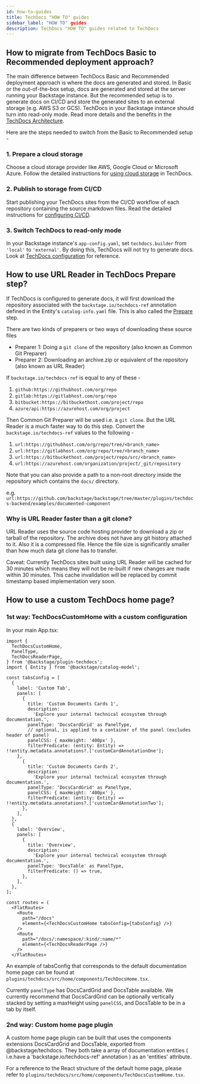 ```yaml
---
id: how-to-guides
title: TechDocs "HOW TO" guides
sidebar_label: "HOW TO" guides
description: TechDocs "HOW TO" guides related to TechDocs
---
```


## How to migrate from TechDocs Basic to Recommended deployment approach?

The main difference between TechDocs Basic and Recommended deployment approach
is where the docs are generated and stored. In Basic or the out-of-the-box
setup, docs are generated and stored at the server running your Backstage
instance. But the recommended setup is to generate docs on CI/CD and store the
generated sites to an external storage (e.g. AWS S3 or GCS). TechDocs in your
Backstage instance should turn into read-only mode. Read more details and the
benefits in the [TechDocs Architecture](architecture.md).

Here are the steps needed to switch from the Basic to Recommended setup -

### 1. Prepare a cloud storage

Choose a cloud storage provider like AWS, Google Cloud or Microsoft Azure.
Follow the detailed instructions for
[using cloud storage](using-cloud-storage.md) in TechDocs.

### 2. Publish to storage from CI/CD

Start publishing your TechDocs sites from the CI/CD workflow of each repository
containing the source markdown files. Read the detailed instructions for
[configuring CI/CD](configuring-ci-cd.md).

### 3. Switch TechDocs to read-only mode

In your Backstage instance's `app-config.yaml`, set `techdocs.builder` from
`'local'` to `'external'`. By doing this, TechDocs will not try to generate
docs. Look at [TechDocs configuration](configuration.md) for reference.

## How to use URL Reader in TechDocs Prepare step?

If TechDocs is configured to generate docs, it will first download the
repository associated with the `backstage.io/techdocs-ref` annotation defined in
the Entity's `catalog-info.yaml` file. This is also called the
[Prepare](./concepts.md#techdocs-preparer) step.

There are two kinds of preparers or two ways of downloading these source files

- Preparer 1: Doing a `git clone` of the repository (also known as Common Git
  Preparer)
- Preparer 2: Downloading an archive.zip or equivalent of the repository (also
  known as URL Reader)

If `backstage.io/techdocs-ref` is equal to any of these -

1. `github:https://githubhost.com/org/repo`
2. `gitlab:https://gitlabhost.com/org/repo`
3. `bitbucket:https://bitbuckethost.com/project/repo`
4. `azure/api:https://azurehost.com/org/project`

Then Common Git Preparer will be used i.e. a `git clone`. But the URL Reader is
a much faster way to do this step. Convert the `backstage.io/techdocs-ref`
values to the following -

1. `url:https://githubhost.com/org/repo/tree/<branch_name>`
2. `url:https://gitlabhost.com/org/repo/tree/<branch_name>`
3. `url:https://bitbuckethost.com/project/repo/src/<branch_name>`
4. `url:https://azurehost.com/organization/project/_git/repository`

Note that you can also provide a path to a non-root directory inside the
repository which contains the `docs/` directory.

e.g.
`url:https://github.com/backstage/backstage/tree/master/plugins/techdocs-backend/examples/documented-component`

### Why is URL Reader faster than a git clone?

URL Reader uses the source code hosting provider to download a zip or tarball of
the repository. The archive does not have any git history attached to it. Also
it is a compressed file. Hence the file size is significantly smaller than how
much data git clone has to transfer.

Caveat: Currently TechDocs sites built using URL Reader will be cached for 30
minutes which means they will not be re-built if new changes are made within 30
minutes. This cache invalidation will be replaced by commit timestamp based
implementation very soon.

## How to use a custom TechDocs home page?

### 1st way: TechDocsCustomHome with a custom configuration

In your main App.tsx:

```tsx
import {
  TechDocsCustomHome,
  PanelType,
  TechDocsReaderPage,
} from '@backstage/plugin-techdocs';
import { Entity } from '@backstage/catalog-model';

const tabsConfig = [
  {
    label: 'Custom Tab',
    panels: [
      {
        title: 'Custom Documents Cards 1',
        description:
          'Explore your internal technical ecosystem through documentation.',
        panelType: 'DocsCardGrid' as PanelType,
        // optional, is applied to a container of the panel (excludes header of panel)
        panelCSS: { maxHeight: '400px' },
        filterPredicate: (entity: Entity) => !!entity.metadata.annotations?.['customCardAnnotationOne'];
    },
      {
        title: 'Custom Documents Cards 2',
        description:
          'Explore your internal technical ecosystem through documentation.',
        panelType: 'DocsCardGrid' as PanelType,
        panelCSS: { maxHeight: '400px' },
        filterPredicate: (entity: Entity) => !!entity.metadata.annotations?.['customCardAnnotationTwo'];
      },
    ],
  },
  {
    label: 'Overview',
    panels: [
      {
        title: 'Overview',
        description:
          'Explore your internal technical ecosystem through documentation.',
        panelType: 'DocsTable' as PanelType,
        filterPredicate: () => true,
      },
    ],
  },
];

const routes = (
  <FlatRoutes>
    <Route
      path="/docs"
      element={<TechDocsCustomHome tabsConfig={tabsConfig} />}
    />
    <Route
      path="/docs/:namespace/:kind/:name/*"
      element={<TechDocsReaderPage />}
    />
  </FlatRoutes>
```

An example of tabsConfig that corresponds to the default documentation home page
can be found at `plugins/techdocs/src/home/components/TechDocsHome.tsx`.

Currently `panelType` has DocsCardGrid and DocsTable available. We currently
recommend that DocsCardGrid can be optionally vertically stacked by setting a
maxHeight using `panelCSS`, and DocsTable to be in a tab by itself.

### 2nd way: Custom home page plugin

A custom home page plugin can be built that uses the components extensions
DocsCardGrid and DocsTable, exported from @backstage/techdocs. They both take a
array of documentation entities ( i.e.have a 'backstage.io/techdocs-ref'
annotation ) as an 'entities' attribute.

For a reference to the React structure of the default home page, please refer to
`plugins/techdocs/src/home/components/TechDocsCustomHome.tsx`.

